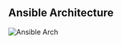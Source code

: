 ## Ansible Architecture

![Ansible Arch](https://github.com/lerndevops/ansible/blob/master/static/Architecture2.PNG)
